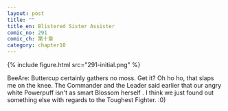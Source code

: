 ```yaml
---
layout: post
title: ""
title_en: Blistered Sister Assister
comic_no: 291
comic_ch: 第十章
category: chapter10
---
```

{% include figure.html src="291-initial.png" %}

BeeAre: Buttercup certainly gathers no moss. Get it? Oh ho ho, that slaps me on the knee. The Commander and the Leader said earlier that our angry white Powerpuff isn't as smart Blossom herself . I think we just found out something else with regards to the Toughest Fighter. :0)
